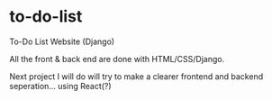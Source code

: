 # to-do-list
To-Do List Website (Django)

All the front & back end are done with HTML/CSS/Django.

Next project I will do will try to make a clearer frontend and backend seperation... using React(?)
